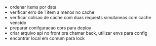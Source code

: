 - ordenar items por data
- verificar erro de 1 item a menos no cache
- verificar colisao de cache com duas requests simutaneas com cache vencido
- preparar conifguracao cors para deploy
- criar arquivo api no front pra chamar back, utilizar envs para config
- encontrar local em comum para lock